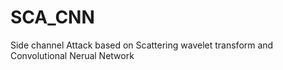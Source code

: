 # SCA_CNN
Side channel Attack based on Scattering wavelet transform and Convolutional Nerual Network
